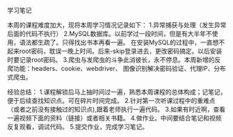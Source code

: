 学习笔记

本周的课程难度加大，现将本周学习情况记录如下：
1.异常捕获与处理（发生异常后面的代码不执行）
2.MySQL数据库。以前学过一段时间，但是有大半年不使用，语法都生疏了。只得找出书本再看一遍。
  在安装MySQL的过程中，一直想不起来root密码，耽误一晚上时间。后来-skip登录进去，更改密码搞定。以后安装时要记录root密码。
3.爬虫与发爬虫的斗争此消彼长，永不停息。本周新增的反爬功能：headers、cookie、webdriver、
  图像识别解决密码验证、代理IP、分布式爬虫。


经验总结：
1.课程解锁后马上抽时间过一遍，熟悉本周课程的总体构成；记笔记，便于后续查找知识点。可在碎片时间完成。
2.针对第一次听课过程中的重难点（或者之前没有接触过的知识点),跟着老师执行一遍代码。
3.如果有时近啊，查看一遍视频下面的资料（链接）或者相关书籍。
4.做作业。中间要结合笔记和视频反复观看，调试代码。
5.提交作业，完成学习笔记。